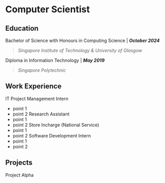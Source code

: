 # Computer Scientist

## Education
Bachelor of Science with Honours in Computing Science | **_October 2024_**
> _Singapore Institute of Technology & University of Glasgow_

Diploma in Information Technology | **_May 2019_**
> _Singapore Polytechnic_

## Work Experience
IT Project Management Intern
- point 1
- point 2
Research Assistant
- point 1
- point 2
Store Incharge (National Service)
- point 1
- point 2
Software Development Intern
- point 1
- point 2

## Projects
Project Alpha
